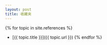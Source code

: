 ```yaml
---
layout: post
title: 收藏夹
---
```


{% for topic in site.references %}
- [{{ topic.title }}]({{ topic.url }})
{% endfor %}
